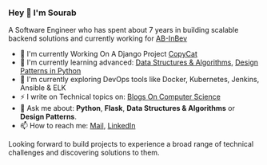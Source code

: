 ### Hey 👋 I'm Sourab

A Software Engineer who has spent about 7 years in building scalable backend solutions and currently working for [AB-InBev](https://www.ab-inbev.com/)


- 🔭 I'm currently Working On A Django Project [CopyCat](https://github.com/sharmasourab93/CopyCat)
- 🌱 I'm currently learning advanced: [Data Structures & Algorithms](https://github.com/sharmasourab93/CodeDaily), [Design Patterns in Python](https://github.com/sharmasourab93/PythonDesignPatterns) 
- 🌱 I'm currently exploring DevOps tools like Docker, Kubernetes, Jenkins, Ansible & ELK
-  ⚡  I write on Technical topics on: [Blogs On Computer Science](https://sharmasourab93.blogspot.com/)
- 💬 Ask me about: **Python**, **Flask**, **Data Structures & Algorithms** or **Design Patterns**.
- 📫 How to reach me: [Mail](mailto:sharmasourab93@gmail.com?Subject=Hey!Sourab), [LinkedIn](https://www.linkedin.com/in/sourab-s-11998768/)

Looking forward to build projects to experience a broad range of technical challenges and discovering solutions to them.
<!--
**sharmasourab93/sharmasourab93** is a ✨ _special_ ✨ repository because its `README.md` (this file) appears on your GitHub profile.

Here are some ideas to get you started:

- 🔭 I’m currently working on ...
- 🌱 I’m currently learning ...
- 👯 I’m looking to collaborate on ...
- 🤔 I’m looking for help with ...
- 💬 Ask me about ...
- 📫 How to reach me: ...
- 😄 Pronouns: ...
- ⚡ Fun fact: ...
-->
